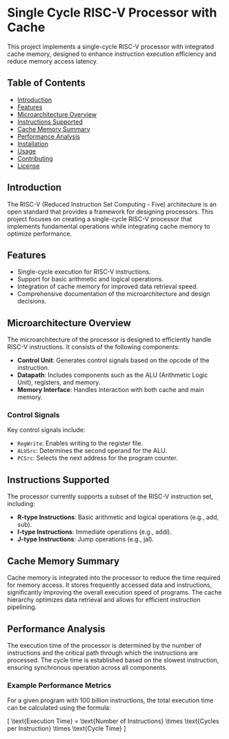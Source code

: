 # Single Cycle RISC-V Processor with Cache

This project implements a single-cycle RISC-V processor with integrated cache memory, designed to enhance instruction execution efficiency and reduce memory access latency. 

## Table of Contents

- [Introduction](#introduction)
- [Features](#features)
- [Microarchitecture Overview](#microarchitecture-overview)
- [Instructions Supported](#instructions-supported)
- [Cache Memory Summary](#cache-memory-summary)
- [Performance Analysis](#performance-analysis)
- [Installation](#installation)
- [Usage](#usage)
- [Contributing](#contributing)
- [License](#license)

## Introduction

The RISC-V (Reduced Instruction Set Computing - Five) architecture is an open standard that provides a framework for designing processors. This project focuses on creating a single-cycle RISC-V processor that implements fundamental operations while integrating cache memory to optimize performance.

## Features

- Single-cycle execution for RISC-V instructions.
- Support for basic arithmetic and logical operations.
- Integration of cache memory for improved data retrieval speed.
- Comprehensive documentation of the microarchitecture and design decisions.

## Microarchitecture Overview

The microarchitecture of the processor is designed to efficiently handle RISC-V instructions. It consists of the following components:

- **Control Unit**: Generates control signals based on the opcode of the instruction.
- **Datapath**: Includes components such as the ALU (Arithmetic Logic Unit), registers, and memory.
- **Memory Interface**: Handles interaction with both cache and main memory.
  
### Control Signals

Key control signals include:
- `RegWrite`: Enables writing to the register file.
- `ALUSrc`: Determines the second operand for the ALU.
- `PCSrc`: Selects the next address for the program counter.

## Instructions Supported

The processor currently supports a subset of the RISC-V instruction set, including:

- **R-type Instructions**: Basic arithmetic and logical operations (e.g., add, sub).
- **I-type Instructions**: Immediate operations (e.g., addi).
- **J-type Instructions**: Jump operations (e.g., jal).

## Cache Memory Summary

Cache memory is integrated into the processor to reduce the time required for memory access. It stores frequently accessed data and instructions, significantly improving the overall execution speed of programs. The cache hierarchy optimizes data retrieval and allows for efficient instruction pipelining.

## Performance Analysis

The execution time of the processor is determined by the number of instructions and the critical path through which the instructions are processed. The cycle time is established based on the slowest instruction, ensuring synchronous operation across all components. 

### Example Performance Metrics

For a given program with 100 billion instructions, the total execution time can be calculated using the formula:

\[ \text{Execution Time} = \text{Number of Instructions} \times \text{Cycles per Instruction} \times \text{Cycle Time} \]


